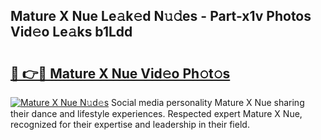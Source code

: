 ## Mature X Nue Le𝚊k𝚎d N𝚞𝚍es - Part-x1v Photos Vid𝚎o Le𝚊ks b1Ldd

# <h2><a href="http://fb1tij.evod.top/?m=Mature+X+Nue">🔗 👉🔴 Mature X Nue Vid𝚎o Ph𝚘t𝚘s</a></h2>

[![Mature X Nue N𝚞d𝚎s](https://i.imgur.com/8V9OHl7.gif)](http://fb1tij.evod.top/?m=Mature+X+Nue)
Social media personality Mature X Nue sharing their dance and lifestyle experiences. Respected expert Mature X Nue, recognized for their expertise and leadership in their field. 
